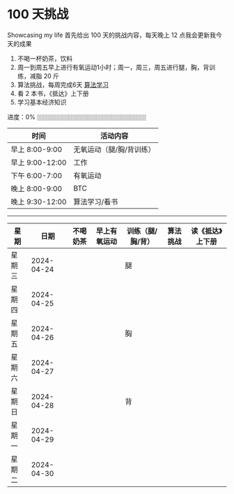 # 100 天挑战

Showcasing my life
首先给出 100 天的挑战内容，每天晚上 12 点我会更新我今天的成果

1. 不喝一杯奶茶，饮料
2. 周一到周五早上进行有氧运动1小时；周一，周三，周五进行腿，胸，背训练，减脂 20 斤
3. 算法挑战，每周完成6天 [算法学习](https://labuladong.online/algo/)
4. 看 2 本书，《抵达》上下册
5. 学习基本经济知识

进度：0%
`░░░░░░░░░░░░░░░░░░░░░░░░░░░░░░░░░░░`



| 时间            | 活动内容                 |
| --------------- | ------------------------ |
| 早上 8:00-9:00  | 无氧运动（腿/胸/背训练） |
| 早上 9:00-12:00 | 工作                     |
| 下午 6:00-7:00  | 有氧运动                 |
| 晚上 8:00-9:00  | BTC                      |
| 晚上 9:30-12:00 | 算法学习/看书            |

---

| 星期   | 日期       | 不喝奶茶 | 早上有氧运动 | 训练（腿/胸/背） | 算法挑战 | 读《抵达》上下册 |
| ------ | ---------- | -------- | ------------ | ---------------- | -------- | ---------------- |
| 星期三 | 2024-04-24 |          |              | 腿               |          |                  |
| 星期四 | 2024-04-25 |          |              |                  |          |                  |
| 星期五 | 2024-04-26 |          |              | 胸               |          |                  |
| 星期六 | 2024-04-27 |          |              |                  |          |                  |
| 星期日 | 2024-04-28 |          |              | 背               |          |                  |
| 星期一 | 2024-04-29 |          |              |                  |          |                  |
| 星期二 | 2024-04-30 |          |              |                  |          |                  |
